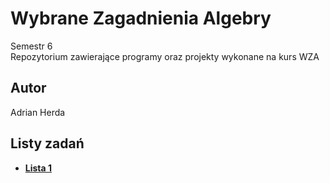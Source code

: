 # Wybrane Zagadnienia Algebry

Semestr 6<br>
Repozytorium zawierające programy oraz projekty wykonane na kurs WZA

## Autor
Adrian Herda

## Listy zadań
* [**Lista 1**](section1/ReadMe.md)
